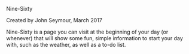 Nine-Sixty

Created by John Seymour, March 2017

Nine-Sixty is a page you can visit at the beginning of your day (or whenever) that will show some fun, simple information to start your day with, such as the weather, as well as a to-do list. 
